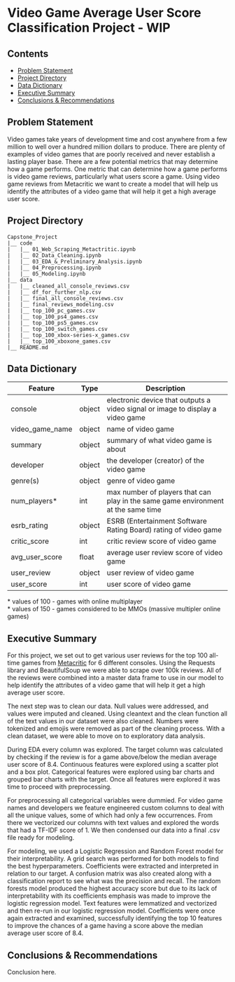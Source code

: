 # Video Game Average User Score Classification Project - WIP

## Contents

- [Problem Statement](#Problem-Statement)
- [Project Directory](#Project-Directory)
- [Data Dictionary](#Data-Dictionary)
- [Executive Summary](#Executive-Summary)
- [Conclusions & Recommendations](#Conclusions-&-Recommendations)

## Problem Statement

Video games take years of development time and cost anywhere from a few million to well over a hundred million dollars to produce. There are plenty of examples of video games that are poorly received and never establish a lasting player base. There are a few potential metrics that may determine how a game performs. One metric that can determine how a game performs is video game reviews, particularly what users score a game. Using video game reviews from Metacritic we want to create a model that will help us identify the attributes of a video game that will help it get a high average user score.

## Project Directory
```
Capstone_Project
|__ code
|   |__ 01_Web_Scraping_Metactritic.ipynb
|   |__ 02_Data_Cleaning.ipynb
|   |__ 03_EDA_&_Preliminary_Analysis.ipynb
|   |__ 04_Preprocessing.ipynb
|   |__ 05_Modeling.ipynb
|__ data
|   |__ cleaned_all_console_reviews.csv
|   |__ df_for_further_nlp.csv
|   |__ final_all_console_reviews.csv
|   |__ final_reviews_modeling.csv
|   |__ top_100_pc_games.csv
|   |__ top_100_ps4_games.csv
|   |__ top_100_ps5_games.csv
|   |__ top_100_switch_games.csv
|   |__ top_100_xbox-series-x_games.csv
|   |__ top_100_xboxone_games.csv
|__ README.md
```

## Data Dictionary
|Feature|Type|Description|
|---|---|---|
| console | object |electronic device that outputs a video signal or image to display a video game|
| video_game_name |object | name of video game|
| summary |object | summary of what video game is about|
| developer |object | the developer (creator) of the video game|
| genre(s) |object | genre of video game|
| num_players* | int| max number of players that can play in the same game environment at the same time|
| esrb_rating |object | ESRB (Entertainment Software Rating Board) rating of video game|
| critic_score |int| critic review score of video game|
| avg_user_score |float| average user review score of video game|
| user_review |object | user review of video game|
| user_score |int|user score of video game |

\* values of 100 - games with online multiplayer <br>
\* values of 150 - games considered to be MMOs (massive multipler online games)

## Executive Summary
For this project, we set out to get various user reviews for the top 100 all-time games from [Metacritic](https://www.metacritic.com/browse/games/score/metascore/all/ps4/filtered) for 6 different consoles. Using the Requests library and BeautifulSoup we were able to scrape over 100k reviews. All of the reviews were combined into a master data frame to use in our model to help identify the attributes of a video game that will help it get a high average user score.

The next step was to clean our data. Null values were addressed, and values were imputed and cleaned. Using cleantext and the clean function all of the text values in our dataset were also cleaned. Numbers were tokenized and emojis were removed as part of the cleaning process. With a clean dataset, we were able to move on to exploratory data analysis.

During EDA every column was explored. The target column was calculated by checking if the review is for a game above/below the median average user score of 8.4. Continuous features were explored using a scatter plot and a box plot. Categorical features were explored using bar charts and grouped bar charts with the target. Once all features were explored it was time to proceed with preprocessing.

For preprocessing all categorical variables were dummied. For video game names and developers we feature engineered custom columns to deal with all the unique values, some of which had only a few occurrences. From there we vectorized our columns with text values and explored the words that had a TF-IDF score of 1. We then condensed our data into a final .csv file ready for modeling.

For modeling, we used a Logistic Regression and Random Forest model for their interpretability. A grid search was performed for both models to find the best hyperparameters. Coefficients were extracted and interpreted in relation to our target. A confusion matrix was also created along with a classification report to see what was the precision and recall. The random forests model produced the highest accuracy score but due to its lack of interpretability with its coefficients emphasis was made to improve the logistic regression model. Text features were lemmatized and vectorized and then re-run in our logistic regression model. Coefficients were once again extracted and examined, successfully identifying the top 10 features to improve the chances of a game having a score above the median average user score of 8.4.



## Conclusions & Recommendations
Conclusion here.
